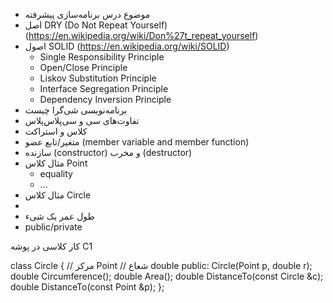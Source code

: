 
- موضوع درس برنامه‌سازی پیشرفته
- اصل DRY (Do Not Repeat Yourself) (https://en.wikipedia.org/wiki/Don%27t_repeat_yourself)
- اصول SOLID (https://en.wikipedia.org/wiki/SOLID)
   - Single Responsibility Principle
   - Open/Close Principle
   - Liskov Substitution Principle
   - Interface Segregation Principle
   - Dependency Inversion Principle
- برنامه‌نویسی شی‌‌گرا چیست
- تفاوت‌های سی و سی‌پلاس‌پلاس
- کلاس و استراکت
- متغیر/تابع عضو (member variable and member function)
- سازنده (constructor) و مخرب (destructor)
- مثال کلاس Point
    - equality
    - ...
- مثال کلاس Circle
- 
- طول عمر یک شیء
- public/private

کار کلاسی
در پوشه C1

class Circle
{
// مرکز Point
// شعاع double
public:
    Circle(Point p, double r);
    double Circumference();
    double Area();
    double DistanceTo(const Circle &c);
    double DistanceTo(const Point &p);
};